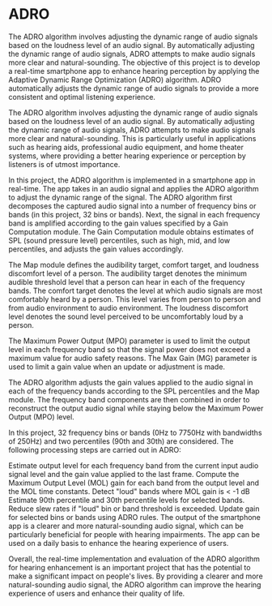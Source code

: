 # ADRO
The ADRO algorithm involves adjusting the dynamic range of audio signals based on the loudness level of an audio signal. By automatically adjusting the dynamic range of audio signals, ADRO attempts to make audio signals more clear and natural-sounding. 
The objective of this project is to develop a real-time smartphone app to enhance hearing perception by applying the Adaptive Dynamic Range Optimization (ADRO) algorithm. ADRO automatically adjusts the dynamic range of audio signals to provide a more consistent and optimal listening experience.

The ADRO algorithm involves adjusting the dynamic range of audio signals based on the loudness level of an audio signal. By automatically adjusting the dynamic range of audio signals, ADRO attempts to make audio signals more clear and natural-sounding. This is particularly useful in applications such as hearing aids, professional audio equipment, and home theater systems, where providing a better hearing experience or perception by listeners is of utmost importance.

In this project, the ADRO algorithm is implemented in a smartphone app in real-time. The app takes in an audio signal and applies the ADRO algorithm to adjust the dynamic range of the signal. The ADRO algorithm first decomposes the captured audio signal into a number of frequency bins or bands (in this project, 32 bins or bands). Next, the signal in each frequency band is amplified according to the gain values specified by a Gain Computation module. The Gain Computation module obtains estimates of SPL (sound pressure level) percentiles, such as high, mid, and low percentiles, and adjusts the gain values accordingly.

The Map module defines the audibility target, comfort target, and loudness discomfort level of a person. The audibility target denotes the minimum audible threshold level that a person can hear in each of the frequency bands. The comfort target denotes the level at which audio signals are most comfortably heard by a person. This level varies from person to person and from audio environment to audio environment. The loudness discomfort level denotes the sound level perceived to be uncomfortably loud by a person.

The Maximum Power Output (MPO) parameter is used to limit the output level in each frequency band so that the signal power does not exceed a maximum value for audio safety reasons. The Max Gain (MG) parameter is used to limit a gain value when an update or adjustment is made.

The ADRO algorithm adjusts the gain values applied to the audio signal in each of the frequency bands according to the SPL percentiles and the Map module. The frequency band components are then combined in order to reconstruct the output audio signal while staying below the Maximum Power Output (MPO) level.

In this project, 32 frequency bins or bands (0Hz to 7750Hz with bandwidths of 250Hz) and two percentiles (90th and 30th) are considered. The following processing steps are carried out in ADRO:

Estimate output level for each frequency band from the current input audio signal level and the gain value applied to the last frame.
Compute the Maximum Output Level (MOL) gain for each band from the output level and the MOL time constants.
Detect "loud" bands where MOL gain is < -1 dB
Estimate 90th percentile and 30th percentile levels for selected bands.
Reduce slew rates if "loud" bin or band threshold is exceeded.
Update gain for selected bins or bands using ADRO rules.
The output of the smartphone app is a clearer and more natural-sounding audio signal, which can be particularly beneficial for people with hearing impairments. The app can be used on a daily basis to enhance the hearing experience of users.

Overall, the real-time implementation and evaluation of the ADRO algorithm for hearing enhancement is an important project that has the potential to make a significant impact on people's lives. By providing a clearer and more natural-sounding audio signal, the ADRO algorithm can improve the hearing experience of users and enhance their quality of life.
